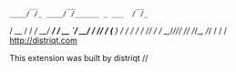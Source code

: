          __       __               __ 
    ____/ /_ ____/ /______ _ ___  / /_
   / __  / / ___/ __/ ___/ / __ `/ __/
  / /_/ / (__  ) / / /  / / /_/ / / 
  \__,_/_/____/_/ /_/  /_/\__, /_/ 
                            / / 
                            \/ 
  http://distriqt.com


This extension was built by distriqt // 

